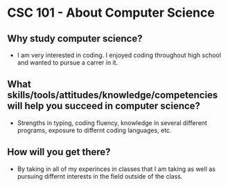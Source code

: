 # CSC 101 - About Computer Science


## Why study computer science?

- I am very interested in coding. I enjoyed coding throughout high school and wanted to pursue a carrer in it.




## What skills/tools/attitudes/knowledge/competencies will help you succeed in computer science?

- Strengths in typing, coding fluency, knowledge in several different programs, exposure to differnt coding languages, etc.






## How will you get there?

- By taking in all of my experinces in classes that I am taking as well as pursuing differnt interests in the field outside of the class.





